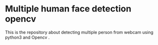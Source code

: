 # Multiple human face detection opencv
This is the repository about detecting multiple person from webcam using python3 and Opencv .
